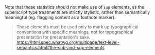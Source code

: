 
Note that these statistics should not make use of `sup` elements, as the superscript type treatments are strictly stylistic, rather than semantically meaningful (eg. flagging content as a footnote marker).

> These elements must be used only to mark up typographical conventions with specific meanings, not for typographical presentation for presentation's sake.
> https://html.spec.whatwg.org/multipage/text-level-semantics.html#the-sub-and-sup-elements